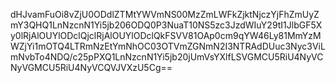 dHJvamFuOi8vZjU0ODdlZTMtYWVmNS00MzZmLWFkZjktNjczYjFhZmUyZmY3QHQ1LnNzcnN1Yi5jb206ODQ0P3NuaT10NS5zc3JzdWIuY29tI1JlbGF5Xy0lRjAlOUYlODclQjclRjAlOUYlODclQkFSVV81OAp0cm9qYW46Ly81MmYzMWZjYi1mOTQ4LTRmNzEtYmNhOC03OTVmZGNmN2I3NTRAdDUuc3Nyc3ViLmNvbTo4NDQ/c25pPXQ1LnNzcnN1Yi5jb20jUmVsYXlfLSVGMCU5RiU4NyVCNyVGMCU5RiU4NyVCQVJVXzU5Cg==
